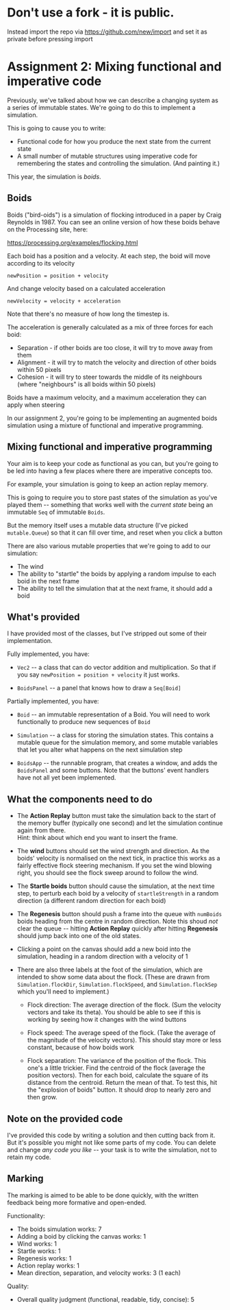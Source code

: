 # Don't use a fork - it is public.  
Instead import the repo via https://github.com/new/import and set it as private before pressing import


# Assignment 2: Mixing functional and imperative code

Previously, we've talked about how we can describe a changing system
as a series of immutable states. We're going to do this to implement
a simulation.

This is going to cause you to write:

* Functional code for how you produce the next state from the current 
  state
* A small number of mutable structures using imperative code for remembering the states 
  and controlling the simulation. (And painting it.)

This year, the simulation is *boids*.

## Boids

Boids ("bird-oids") is a simulation of flocking introduced in a paper by
Craig Reynolds in 1987. You can see an online version of how these boids
behave on the Processing site, here:

https://processing.org/examples/flocking.html

Each boid has a position and a velocity. At each step, the boid will 
move according to its velocity

    newPosition = position + velocity

And change velocity based on a calculated acceleration

    newVelocity = velocity + acceleration
    
Note that there's no measure of how long the timestep is. 

The acceleration is generally calculated as a mix of three forces for each
boid:

* Separation - if other boids are too close, it will try to move away from them
* Alignment - it will try to match the velocity and direction of other boids within 50 pixels
* Cohesion - it will try to steer towards the middle of its neighbours (where "neighbours" is all boids within 50 pixels)

Boids have a maximum velocity, and a maximum acceleration they can apply when steering

In our assignment 2, you're going to be implementing an augmented boids
simulation using a mixture of functional and imperative programming.

## Mixing functional and imperative programming

Your aim is to keep your code as functional as you can, but you're going
to be led into having a few places where there are imperative concepts too.

For example, your simulation is going to keep an action replay memory.

This is going to require you to store past states of the simulation as 
you've played them -- something that works well with the *current state*
being an immutable `Seq` of immutable `Boids`. 

But the memory itself uses a mutable data structure
(I've picked `mutable.Queue`) so that it can fill over time, and reset
when you click a button

There are also various mutable properties that we're going to add to our
simulation:

* The wind
* The ability to "startle" the boids by applying a random impulse to
  each boid in the next frame
* The ability to tell the simulation that at the next frame, it should
  add a boid

## What's provided

I have provided most of the classes, but I've stripped out some of their
implementation.

Fully implemented, you have:

* `Vec2` -- a class that can do vector addition and multiplication. So
   that if you say `newPosition = position + velocity` it just works.
  
* `BoidsPanel` -- a panel that knows how to draw a `Seq[Boid]`

  
Partially implemented, you have: 
   
* `Boid` -- an immutable representation of a Boid. You will need to
   work functionally to produce new sequences of `Boid`
   
* `Simulation` -- a class for storing the simulation states. This
   contains a mutable queue for the simulation memory, and some 
   mutable variables that let you alter what happens on the next 
   simulation step

* `BoidsApp` -- the runnable program, that creates a window, and adds the
  `BoidsPanel` and some buttons. Note that the buttons' event handlers 
  have not all yet been implemented.
  
## What the components need to do

* The **Action Replay** button must take the simulation back to the start of 
  the memory buffer (typically one second) and let the simulation continue 
  again from there.  
  Hint: think about which end you want to insert the frame.
  
* The **wind** buttons should set the wind strength and direction. As the
  boids' velocity is normalised on the next tick, in practice this works as a
  fairly effective flock steering mechanism. If you set the wind blowing right, 
  you should see the flock sweep around to follow the wind.
  
* The **Startle boids** button should cause the simulation, at the next time
  step, to perturb each boid by a velocity of `startleStrength` in a random 
  direction (a different random direction for each boid)
  
* The **Regenesis** button should push a frame into the queue with `numBoids` boids heading from the
  centre in random direction. Note this shoud *not* clear the queue -- hitting
  **Action Replay** quickly after hitting **Regenesis** should jump back
  into one of the old states. 

* Clicking a point on the canvas should add a new boid into the simulation, 
  heading in a random direction with a velocity of 1

* There are also three labels at the foot of the simulation, which are intended to show some
  data about the flock. (These are drawn from `Simulation.flockDir`, `Simulation.flockSpeed`, and `Simulation.flockSep`
  which you'll need to implement.)

  - Flock direction: The average direction of the flock. (Sum the velocity vectors and take its theta). You should be
    able to see if this is working by seeing how it changes with the wind buttons

  - Flock speed: The average speed of the flock. (Take the average of the magnitude of the velocity vectors). This should
    stay more or less constant, because of how boids work

  - Flock separation: The variance of the position of the flock. This one's a little trickier. Find the centroid of the flock
    (average the position vectors). Then for each boid, calculate the square of its distance from the centroid. Return the 
    mean of that. To test this, hit the "explosion of boids" button. It should drop to nearly zero and then grow.

## Note on the provided code

I've provided this code by writing a solution and then cutting back from it.
But it's possible you might not like some parts of my code. You can delete
and change *any code you like* -- your task is to write the simulation, not
to retain my code.

## Marking

The marking is aimed to be able to be done quickly, with the written feedback being
more formative and open-ended.

Functionality: 

* The boids simulation works: 7
* Adding a boid by clicking the canvas works: 1
* Wind works: 1
* Startle works: 1
* Regenesis works: 1 
* Action replay works: 1
* Mean direction, separation, and velocity works: 3 (1 each)

Quality: 

* Overall quality judgment (functional, readable, tidy, concise): 5
